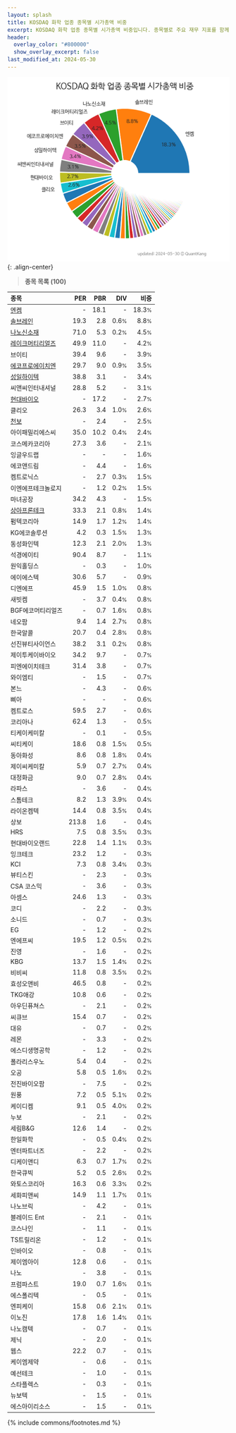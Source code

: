 ```yaml
---
layout: splash
title: KOSDAQ 화학 업종 종목별 시가총액 비중
excerpt: KOSDAQ 화학 업종 종목별 시가총액 비중입니다. 종목별로 주요 재무 지표를 함께 표시합니다.
header:
  overlay_color: "#800000"
  show_overlay_excerpt: false
last_modified_at: 2024-05-30
---
```



![KOSDAQ 화학 업종 종목별 시가총액 비중](/stats/sector/images/kosdaq_업종_화학_종목.png){: .align-center}


> **종목 목록 (100)**<a id="list"></a>

| **종목** | **PER** | **PBR** | **DIV** | **비중** |
| :------- | ------: | ------: | ------: | -------: |
| [엔켐](/348370/) | - | 18.1 | - | 18.3<small>%</small> |
| [솔브레인](/357780/) | 19.3 | 2.8 | 0.6<small>%</small> | 8.8<small>%</small> |
| [나노신소재](/121600/) | 71.0 | 5.3 | 0.2<small>%</small> | 4.5<small>%</small> |
| [레이크머티리얼즈](/281740/) | 49.9 | 11.0 | - | 4.2<small>%</small> |
| 브이티 | 39.4 | 9.6 | - | 3.9<small>%</small> |
| [에코프로에이치엔](/383310/) | 29.7 | 9.0 | 0.9<small>%</small> | 3.5<small>%</small> |
| [성일하이텍](/365340/) | 38.8 | 3.1 | - | 3.4<small>%</small> |
| 씨앤씨인터내셔널 | 28.8 | 5.2 | - | 3.1<small>%</small> |
| [현대바이오](/048410/) | - | 17.2 | - | 2.7<small>%</small> |
| 클리오 | 26.3 | 3.4 | 1.0<small>%</small> | 2.6<small>%</small> |
| [천보](/278280/) | - | 2.4 | - | 2.5<small>%</small> |
| 아이패밀리에스씨 | 35.0 | 10.2 | 0.4<small>%</small> | 2.4<small>%</small> |
| 코스메카코리아 | 27.3 | 3.6 | - | 2.1<small>%</small> |
| 잉글우드랩 | - | - | - | 1.6<small>%</small> |
| 에코앤드림 | - | 4.4 | - | 1.6<small>%</small> |
| 켐트로닉스 | - | 2.7 | 0.3<small>%</small> | 1.5<small>%</small> |
| 이엔에프테크놀로지 | - | 1.2 | 0.2<small>%</small> | 1.5<small>%</small> |
| 마녀공장 | 34.2 | 4.3 | - | 1.5<small>%</small> |
| [상아프론테크](/089980/) | 33.3 | 2.1 | 0.8<small>%</small> | 1.4<small>%</small> |
| 펌텍코리아 | 14.9 | 1.7 | 1.2<small>%</small> | 1.4<small>%</small> |
| KG에코솔루션 | 4.2 | 0.3 | 1.5<small>%</small> | 1.3<small>%</small> |
| 동성화인텍 | 12.3 | 2.1 | 2.0<small>%</small> | 1.3<small>%</small> |
| 석경에이티 | 90.4 | 8.7 | - | 1.1<small>%</small> |
| 원익홀딩스 | - | 0.3 | - | 1.0<small>%</small> |
| 에이에스텍 | 30.6 | 5.7 | - | 0.9<small>%</small> |
| 디엔에프 | 45.9 | 1.5 | 1.0<small>%</small> | 0.8<small>%</small> |
| 새빗켐 | - | 3.7 | 0.4<small>%</small> | 0.8<small>%</small> |
| BGF에코머티리얼즈 | - | 0.7 | 1.6<small>%</small> | 0.8<small>%</small> |
| 네오팜 | 9.4 | 1.4 | 2.7<small>%</small> | 0.8<small>%</small> |
| 한국알콜 | 20.7 | 0.4 | 2.8<small>%</small> | 0.8<small>%</small> |
| 선진뷰티사이언스 | 38.2 | 3.1 | 0.2<small>%</small> | 0.8<small>%</small> |
| 제이투케이바이오 | 34.2 | 9.7 | - | 0.7<small>%</small> |
| 피엔에이치테크 | 31.4 | 3.8 | - | 0.7<small>%</small> |
| 와이엠티 | - | 1.5 | - | 0.7<small>%</small> |
| 본느 | - | 4.3 | - | 0.6<small>%</small> |
| 삐아 | - | - | - | 0.6<small>%</small> |
| 켐트로스 | 59.5 | 2.7 | - | 0.6<small>%</small> |
| 코리아나 | 62.4 | 1.3 | - | 0.5<small>%</small> |
| 티케이케미칼 | - | 0.1 | - | 0.5<small>%</small> |
| 씨티케이 | 18.6 | 0.8 | 1.5<small>%</small> | 0.5<small>%</small> |
| 동아화성 | 8.6 | 0.8 | 1.8<small>%</small> | 0.4<small>%</small> |
| 제이씨케미칼 | 5.9 | 0.7 | 2.7<small>%</small> | 0.4<small>%</small> |
| 대정화금 | 9.0 | 0.7 | 2.8<small>%</small> | 0.4<small>%</small> |
| 라파스 | - | 3.6 | - | 0.4<small>%</small> |
| 스톰테크 | 8.2 | 1.3 | 3.9<small>%</small> | 0.4<small>%</small> |
| 라이온켐텍 | 14.4 | 0.8 | 3.5<small>%</small> | 0.4<small>%</small> |
| 상보 | 213.8 | 1.6 | - | 0.4<small>%</small> |
| HRS | 7.5 | 0.8 | 3.5<small>%</small> | 0.3<small>%</small> |
| 현대바이오랜드 | 22.8 | 1.4 | 1.1<small>%</small> | 0.3<small>%</small> |
| 잉크테크 | 23.2 | 1.2 | - | 0.3<small>%</small> |
| KCI | 7.3 | 0.8 | 3.4<small>%</small> | 0.3<small>%</small> |
| 뷰티스킨 | - | 2.3 | - | 0.3<small>%</small> |
| CSA 코스믹 | - | 3.6 | - | 0.3<small>%</small> |
| 아셈스 | 24.6 | 1.3 | - | 0.3<small>%</small> |
| 코디 | - | 2.2 | - | 0.3<small>%</small> |
| 소니드 | - | 0.7 | - | 0.3<small>%</small> |
| EG | - | 1.2 | - | 0.2<small>%</small> |
| 엔에프씨 | 19.5 | 1.2 | 0.5<small>%</small> | 0.2<small>%</small> |
| 진영 | - | 1.6 | - | 0.2<small>%</small> |
| KBG | 13.7 | 1.5 | 1.4<small>%</small> | 0.2<small>%</small> |
| 비비씨 | 11.8 | 0.8 | 3.5<small>%</small> | 0.2<small>%</small> |
| 효성오앤비 | 46.5 | 0.8 | - | 0.2<small>%</small> |
| TKG애강 | 10.8 | 0.6 | - | 0.2<small>%</small> |
| 아우딘퓨쳐스 | - | 2.1 | - | 0.2<small>%</small> |
| 씨큐브 | 15.4 | 0.7 | - | 0.2<small>%</small> |
| 대유 | - | 0.7 | - | 0.2<small>%</small> |
| 레몬 | - | 3.3 | - | 0.2<small>%</small> |
| 에스디생명공학 | - | 1.2 | - | 0.2<small>%</small> |
| 폴라리스우노 | 5.4 | 0.4 | - | 0.2<small>%</small> |
| 오공 | 5.8 | 0.5 | 1.6<small>%</small> | 0.2<small>%</small> |
| 전진바이오팜 | - | 7.5 | - | 0.2<small>%</small> |
| 원풍 | 7.2 | 0.5 | 5.1<small>%</small> | 0.2<small>%</small> |
| 케이디켐 | 9.1 | 0.5 | 4.0<small>%</small> | 0.2<small>%</small> |
| 누보 | - | 2.1 | - | 0.2<small>%</small> |
| 세림B&G | 12.6 | 1.4 | - | 0.2<small>%</small> |
| 한일화학 | - | 0.5 | 0.4<small>%</small> | 0.2<small>%</small> |
| 엔터파트너즈 | - | 2.2 | - | 0.2<small>%</small> |
| 디케이앤디 | 6.3 | 0.7 | 1.7<small>%</small> | 0.2<small>%</small> |
| 한국큐빅 | 5.2 | 0.5 | 2.6<small>%</small> | 0.2<small>%</small> |
| 와토스코리아 | 16.3 | 0.6 | 3.3<small>%</small> | 0.2<small>%</small> |
| 세화피앤씨 | 14.9 | 1.1 | 1.7<small>%</small> | 0.1<small>%</small> |
| 나노브릭 | - | 4.2 | - | 0.1<small>%</small> |
| 블레이드 Ent | - | 2.1 | - | 0.1<small>%</small> |
| 코스나인 | - | 1.1 | - | 0.1<small>%</small> |
| TS트릴리온 | - | 1.2 | - | 0.1<small>%</small> |
| 인바이오 | - | 0.8 | - | 0.1<small>%</small> |
| 제이엠아이 | 12.8 | 0.6 | - | 0.1<small>%</small> |
| 나노 | - | 3.8 | - | 0.1<small>%</small> |
| 프럼파스트 | 19.0 | 0.7 | 1.6<small>%</small> | 0.1<small>%</small> |
| 에스폴리텍 | - | 0.5 | - | 0.1<small>%</small> |
| 엔피케이 | 15.8 | 0.6 | 2.1<small>%</small> | 0.1<small>%</small> |
| 이노진 | 17.8 | 1.6 | 1.4<small>%</small> | 0.1<small>%</small> |
| 나노캠텍 | - | 0.7 | - | 0.1<small>%</small> |
| 제닉 | - | 2.0 | - | 0.1<small>%</small> |
| 웹스 | 22.2 | 0.7 | - | 0.1<small>%</small> |
| 케이엠제약 | - | 0.6 | - | 0.1<small>%</small> |
| 예선테크 | - | 1.0 | - | 0.1<small>%</small> |
| 스타플렉스 | - | 0.3 | - | 0.1<small>%</small> |
| 뉴보텍 | - | 1.5 | - | 0.1<small>%</small> |
| 에스아이리소스 | - | 1.5 | - | 0.1<small>%</small> |

{% include commons/footnotes.md %}